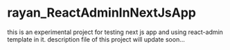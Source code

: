 # rayan_ReactAdminInNextJsApp
this is an experimental project for testing next js app and using react-admin template in it. description file of this project will update soon...
